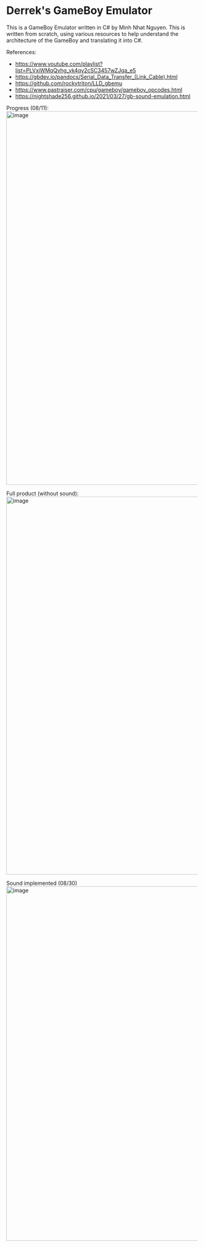 # Derrek's GameBoy Emulator

This is a GameBoy Emulator written in C# by Minh Nhat Nguyen. This is written from scratch, using various resources to help understand the architecture of the GameBoy and translating it into C#.

References:
- https://www.youtube.com/playlist?list=PLVxiWMqQvhg_yk4qy2cSC3457wZJga_e5
- https://gbdev.io/pandocs/Serial_Data_Transfer_(Link_Cable).html
- https://github.com/rockytriton/LLD_gbemu
- https://www.pastraiser.com/cpu/gameboy/gameboy_opcodes.html
- https://nightshade256.github.io/2021/03/27/gb-sound-emulation.html

Progress (08/11):
<img width="1684" height="984" alt="image" src="https://github.com/user-attachments/assets/1f3f441c-88f7-46b7-afce-0598ae446bb8" />

Full product (without sound):
<img width="1441" height="995" alt="image" src="https://github.com/user-attachments/assets/e3ec8ef5-9db8-4037-80fc-f3120f3c95e5" />

Sound implemented (08/30)
<img width="892" height="933" alt="image" src="https://github.com/user-attachments/assets/68cef748-4fa1-4c6e-a0a7-ebc1a6a5d93e" />
